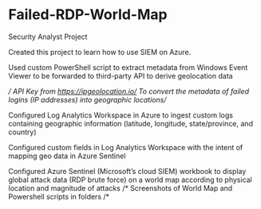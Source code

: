 # Failed-RDP-World-Map
Security Analyst Project


Created this project to learn how to use SIEM on Azure.

Used custom PowerShell script to extract metadata from Windows Event Viewer to be forwarded to third-party API to derive geolocation data

*/ API Key from https://ipgeolocation.io/
To convert the metadata of failed logins (IP addresses) into geographic locations/*

Configured Log Analytics Workspace in Azure to ingest custom logs containing geographic information (latitude, longitude, state/province, and country)

Configured custom fields in Log Analytics Workspace with the intent of mapping geo data in Azure Sentinel

Configured Azure Sentinel (Microsoft’s cloud SIEM) workbook to display global attack data (RDP brute force) on a world map according to physical location and magnitude of attacks
/* Screenshots of World Map and Powershell scripts in folders /*
